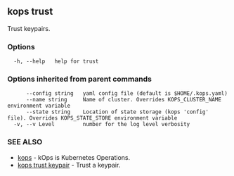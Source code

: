
<!--- This file is automatically generated by make gen-cli-docs; changes should be made in the go CLI command code (under cmd/kops) -->

## kops trust

Trust keypairs.

### Options

```
  -h, --help   help for trust
```

### Options inherited from parent commands

```
      --config string   yaml config file (default is $HOME/.kops.yaml)
      --name string     Name of cluster. Overrides KOPS_CLUSTER_NAME environment variable
      --state string    Location of state storage (kops 'config' file). Overrides KOPS_STATE_STORE environment variable
  -v, --v Level         number for the log level verbosity
```

### SEE ALSO

* [kops](kops.md)	 - kOps is Kubernetes Operations.
* [kops trust keypair](kops_trust_keypair.md)	 - Trust a keypair.

